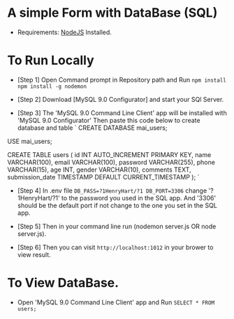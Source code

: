 #  A simple Form with DataBase (SQL)
* Requirements:
[NodeJS](https://nodejs.org/en/download/prebuilt-installer) Installed.
# To Run Locally
* [Step 1] Open Command prompt in Repository path and Run 
`npm install
npm install -g nodemon`

* [Step 2] Download [MySQL 9.0 Configurator] and start your SQl Server.

* [Step 3] The 'MySQL 9.0 Command Line Client' app will be installed with 'MySQL 9.0 Configurator'
Then paste this code below to create database and table
`
CREATE DATABASE mai_users;

USE mai_users;

CREATE TABLE users (
    id INT AUTO_INCREMENT PRIMARY KEY,
    name VARCHAR(100),
    email VARCHAR(100),
    password VARCHAR(255),
    phone VARCHAR(15),
    age INT,
    gender VARCHAR(10),
    comments TEXT,
    submission_date TIMESTAMP DEFAULT CURRENT_TIMESTAMP
);
`
* [Step 4] In .env file 
    `DB_PASS=?1HenryHart/?1
    DB_PORT=3306`
  change '?1HenryHart/?1' to the password you used in the SQL app.
  And '3306' should be the default port if not change to the one you set in the SQL app.


* [Step 5] Then in your command line run (nodemon server.js OR node server.js).

* [Step 6] Then you can visit `http://localhost:1012` in your brower to view result.


# To View DataBase.
* Open 'MySQL 9.0 Command Line Client' app and Run `SELECT * FROM users;`
